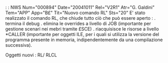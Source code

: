  :  : NWS Num="000894" Date="20041011" Rel="V2R1" Atr="G. Galdini" Tem="APP" App="B£" Tit="Nuovo comando RL" Sts="20"
E' stato realizzato il comando RL, che chiude tutto ciò che può essere aperto : 
. termina il debug
. elimina le overrides a livello di JOB (importante per gestione scenari nei mebri tramite £SCE) . riacquisisce le risorse a livello *CALLER (importante per oggetti ILE, per i quali si utilizza la
versione del programma presente in memoria, indipendentemente da una compilazione successiva).

Oggetti nuovi :  RL/ RLCL
